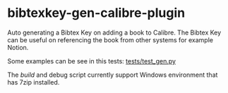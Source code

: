 # bibtexkey-gen-calibre-plugin
Auto generating a Bibtex Key on adding a book to Calibre. The Bibtex Key can be useful on referencing the book from other systems for example Notion.

Some examples can be see in this tests: [tests/test_gen.py](tests/test_gen.py)

The *build* and debug script currently support Windows environment that has 7zip installed.
